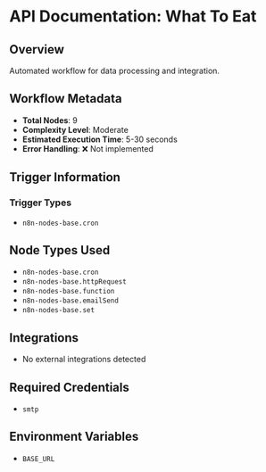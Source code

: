 # API Documentation: What To Eat

## Overview
Automated workflow for data processing and integration.

## Workflow Metadata
- **Total Nodes**: 9
- **Complexity Level**: Moderate
- **Estimated Execution Time**: 5-30 seconds
- **Error Handling**: ❌ Not implemented

## Trigger Information
### Trigger Types
- `n8n-nodes-base.cron`

## Node Types Used
- `n8n-nodes-base.cron`
- `n8n-nodes-base.httpRequest`
- `n8n-nodes-base.function`
- `n8n-nodes-base.emailSend`
- `n8n-nodes-base.set`

## Integrations
- No external integrations detected

## Required Credentials
- `smtp`

## Environment Variables
- `BASE_URL`
